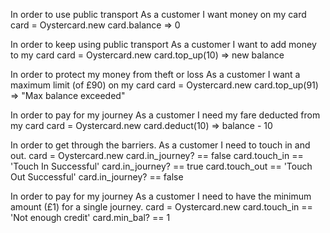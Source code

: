 
In order to use public transport
As a customer
I want money on my card
card = Oystercard.new
card.balance => 0

In order to keep using public transport
As a customer
I want to add money to my card
card = Oystercard.new
card.top_up(10) => new balance

In order to protect my money from theft or loss
As a customer
I want a maximum limit (of £90) on my card
card = Oystercard.new
card.top_up(91) => "Max balance exceeded"

In order to pay for my journey
As a customer
I need my fare deducted from my card
card = Oystercard.new
card.deduct(10) => balance - 10

In order to get through the barriers.
As a customer
I need to touch in and out.
card = Oystercard.new
card.in_journey? == false
card.touch_in == 'Touch In Successful'
card.in_journey? == true
card.touch_out == 'Touch Out Successful'
card.in_journey? == false

In order to pay for my journey
As a customer
I need to have the minimum amount (£1) for a single journey.
card = Oystercard.new
card.touch_in == 'Not enough credit'
card.min_bal? == 1


